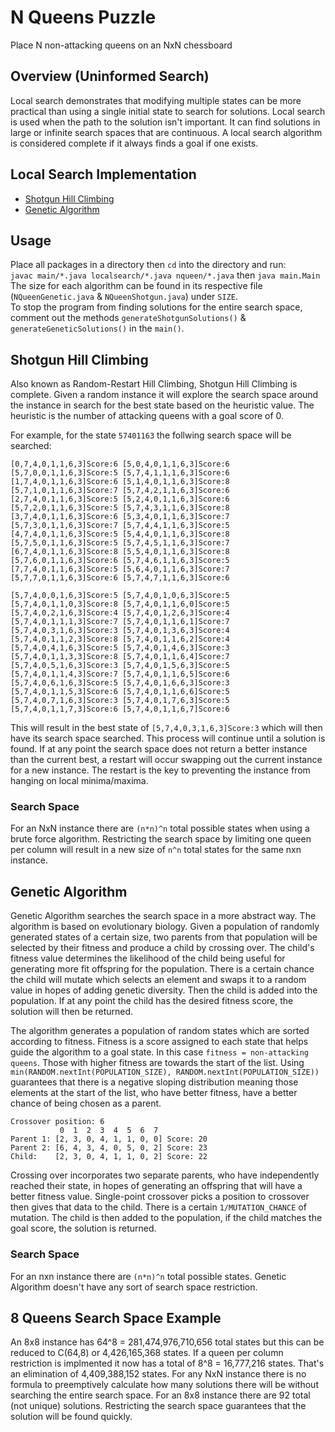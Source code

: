 # N Queens Puzzle

Place N non-attacking queens on an NxN chessboard

Overview (Uninformed Search)
---
Local search demonstrates that modifying multiple states can be more practical than using a single initial state to search for solutions. Local search is used when the path to the solution isn't important. It can find solutions in large or infinite search spaces that are continuous. A local search algorithm is considered complete if it always finds a goal if one exists.

Local Search Implementation
---
- [Shotgun Hill Climbing](https://en.wikipedia.org/wiki/Hill_climbing#Variants "Random-Restart Hill Climbing")
- [Genetic Algorithm](https://en.wikipedia.org/wiki/Genetic_algorithm "Genetic Algorithm")

Usage
---
Place all packages in a directory then ```cd``` into the directory and run:<br> 
```javac main/*.java localsearch/*.java nqueen/*.java``` then ```java main.Main```<br>
The size for each algorithm can be found in its respective file (```NQueenGenetic.java``` & ```NQueenShotgun.java```) under ```SIZE```.<br>To stop the program from finding solutions for the entire search space, comment out the methods ```generateShotgunSolutions()``` & ```generateGeneticSolutions()``` in the ```main()```.

Shotgun Hill Climbing
---
Also known as Random-Restart Hill Climbing, Shotgun Hill Climbing is complete. Given a random instance it will explore the search space around the instance in search for the best state based on the heuristic value. The heuristic is the number of attacking queens with a goal score of 0.<br> 

For example, for the state ```57401163``` the follwing search space will be searched:
```
[0,7,4,0,1,1,6,3]Score:6 [5,0,4,0,1,1,6,3]Score:6 [5,7,0,0,1,1,6,3]Score:5 [5,7,4,1,1,1,6,3]Score:6
[1,7,4,0,1,1,6,3]Score:6 [5,1,4,0,1,1,6,3]Score:8 [5,7,1,0,1,1,6,3]Score:7 [5,7,4,2,1,1,6,3]Score:6
[2,7,4,0,1,1,6,3]Score:5 [5,2,4,0,1,1,6,3]Score:6 [5,7,2,0,1,1,6,3]Score:5 [5,7,4,3,1,1,6,3]Score:8
[3,7,4,0,1,1,6,3]Score:6 [5,3,4,0,1,1,6,3]Score:7 [5,7,3,0,1,1,6,3]Score:7 [5,7,4,4,1,1,6,3]Score:5
[4,7,4,0,1,1,6,3]Score:5 [5,4,4,0,1,1,6,3]Score:8 [5,7,5,0,1,1,6,3]Score:5 [5,7,4,5,1,1,6,3]Score:7
[6,7,4,0,1,1,6,3]Score:8 [5,5,4,0,1,1,6,3]Score:8 [5,7,6,0,1,1,6,3]Score:6 [5,7,4,6,1,1,6,3]Score:5
[7,7,4,0,1,1,6,3]Score:5 [5,6,4,0,1,1,6,3]Score:7 [5,7,7,0,1,1,6,3]Score:6 [5,7,4,7,1,1,6,3]Score:6

[5,7,4,0,0,1,6,3]Score:5 [5,7,4,0,1,0,6,3]Score:5 [5,7,4,0,1,1,0,3]Score:8 [5,7,4,0,1,1,6,0]Score:5
[5,7,4,0,2,1,6,3]Score:4 [5,7,4,0,1,2,6,3]Score:4 [5,7,4,0,1,1,1,3]Score:7 [5,7,4,0,1,1,6,1]Score:7
[5,7,4,0,3,1,6,3]Score:3 [5,7,4,0,1,3,6,3]Score:4 [5,7,4,0,1,1,2,3]Score:8 [5,7,4,0,1,1,6,2]Score:4
[5,7,4,0,4,1,6,3]Score:5 [5,7,4,0,1,4,6,3]Score:3 [5,7,4,0,1,1,3,3]Score:8 [5,7,4,0,1,1,6,4]Score:7
[5,7,4,0,5,1,6,3]Score:3 [5,7,4,0,1,5,6,3]Score:5 [5,7,4,0,1,1,4,3]Score:7 [5,7,4,0,1,1,6,5]Score:6
[5,7,4,0,6,1,6,3]Score:5 [5,7,4,0,1,6,6,3]Score:3 [5,7,4,0,1,1,5,3]Score:6 [5,7,4,0,1,1,6,6]Score:5
[5,7,4,0,7,1,6,3]Score:3 [5,7,4,0,1,7,6,3]Score:5 [5,7,4,0,1,1,7,3]Score:6 [5,7,4,0,1,1,6,7]Score:6
```
This will result in the best state of ```[5,7,4,0,3,1,6,3]Score:3``` which will then have its search space searched. This process will continue until a solution is found. If at any point the search space does not return a better instance than the current best, a restart will occur swapping out the current instance for a new instance. The restart is the key to preventing the instance from hanging on local minima/maxima.

### Search Space
For an NxN instance there are ```(n*n)^n``` total possible states when using a brute force algorithm. Restricting the search space by limiting one queen per column will result in a new size of ```n^n``` total states for the same nxn instance. 

Genetic Algorithm
---

Genetic Algorithm searches the search space in a more abstract way. The algorithm is based on evolutionary biology. Given a population of randomly generated states of a certain size, two parents from that population will be selected by their fitness and produce a child by crossing over. The child's fitness value determines the likelihood of the child being useful for generating more fit offspring for the population. There is a certain chance the child will mutate which selects an element and swaps it to a random value in hopes of adding genetic diversity. Then the child is added into the population. If at any point the child has the desired fitness score, the solution will then be returned.

The algorithm generates a population of random states which are sorted according to fitness. Fitness is a score assigned to each state that helps guide the algorithm to a goal state. In this case ```fitness = non-attacking queens```. Those with higher fitness are towards the start of the list. Using ```min(RANDOM.nextInt(POPULATION_SIZE), RANDOM.nextInt(POPULATION_SIZE))``` guarantees that there is a negative sloping distribution meaning those elements at the start of the list, who have better fitness, have a better chance of being chosen as a parent.<br>
```
Crossover position: 6
           0  1  2  3  4  5  6  7
Parent 1: [2, 3, 0, 4, 1, 1, 0, 0] Score: 20
Parent 2: [6, 4, 3, 4, 0, 5, 0, 2] Score: 23
Child:    [2, 3, 0, 4, 1, 1, 0, 2] Score: 22
```
Crossing over incorporates two separate parents, who have independently reached their state, in hopes of generating an offspring that will have a better fitness value. Single-point crossover picks a position to crossover then gives that data to the child. There is a certain ```1/MUTATION_CHANCE``` of mutation. The child is then added to the population, if the child matches the goal score, the solution is returned.

### Search Space
For an nxn instance there are ```(n*n)^n``` total possible states. Genetic Algorithm doesn't have any sort of search space restriction.

8 Queens Search Space Example
---
An 8x8 instance has 64^8 = 281,474,976,710,656 total states but this can be reduced to C(64,8) or 4,426,165,368 states. If a queen per column restriction is implmented it now has a total of 8^8 = 16,777,216 states. That's an elimination of 4,409,388,152 states. For any NxN instance there is no formula to preemptively calculate how many solutions there will be without searching the entire search space. For an 8x8 instance there are 92 total (not unique) solutions. Restricting the search space guarantees that the solution will be found quickly.
